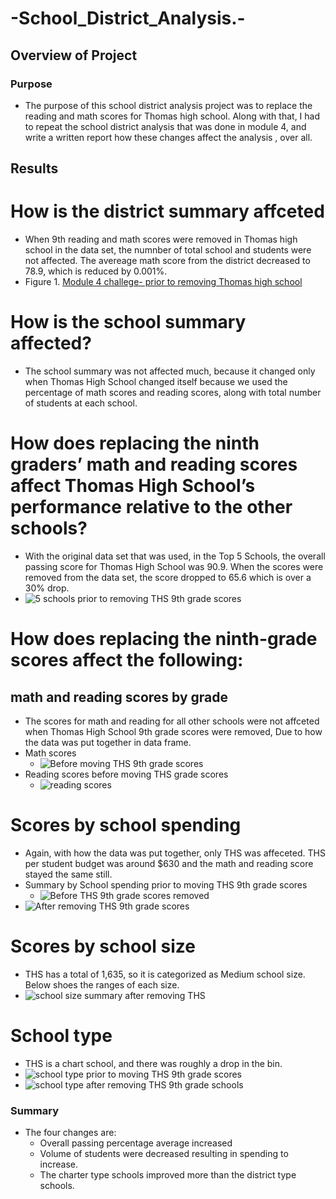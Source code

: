 # -School_District_Analysis.-
## Overview of Project
### Purpose
- The purpose of this school district analysis project was to replace the reading and math scores for Thomas high school. Along with that, I had to repeat the school district analysis that was done in module 4, and write a written report how these changes affect the analysis , over all.
## Results
# How is the district summary affceted
- When 9th reading and math scores were removed in Thomas high school in the data set, the numnber of total school and students were not affected. The avereage math score from the district decreased to 78.9, which is reduced by 0.001%.
- Figure 1. [Module 4 challege- prior to removing Thomas high school](https://user-images.githubusercontent.com/101531875/163744207-716efdca-0021-4b96-8d82-325afb20889f.png)
# How is the school summary affected?
- The school summary was not affected much, because it changed only when Thomas High School changed itself because we used the percentage of math scores and reading scores, along with total number of students at each school. 
# How does replacing the ninth graders’ math and reading scores affect Thomas High School’s performance relative to the other schools?
- With the original data set that was used, in the Top 5 Schools, the overall passing score for Thomas High School was 90.9. When the scores were removed from the data set, the score dropped to 65.6 which is over a 30% drop. 
- ![5 schools prior to removing THS 9th grade scores](https://user-images.githubusercontent.com/101531875/163745632-b01cbda3-fbff-427c-8e5b-b2dd7e3d07b1.png)
# How does replacing the ninth-grade scores affect the following:
## math and reading scores by grade
- The scores for math and reading for all other schools were not affceted when Thomas High School 9th grade scores were removed, Due to how the data was put together in data frame.
- Math scores
  - ![Before moving THS 9th grade scores](https://user-images.githubusercontent.com/101531875/163747264-d0dc0a81-394f-4922-9f89-84bdc58a87a4.png)
- Reading scores before moving THS grade scores
  - ![reading scores](https://user-images.githubusercontent.com/101531875/163747464-d46cf173-9401-4245-93ac-a45ea45e9bbb.png)
# Scores by school spending
- Again, with how the data was put together, only THS was affeceted. THS per student budget was around $630 and the math and reading score stayed the same still. 
- Summary by School spending prior to moving THS 9th grade scores
  -  ![Before THS 9th grade scores removed](https://user-images.githubusercontent.com/101531875/163748314-a57ebfeb-059a-4209-bc82-2a75881527d3.png)
 - ![After removing THS 9th grade scores](https://user-images.githubusercontent.com/101531875/163748373-9924d7d2-910a-48f5-a953-d1353755b82d.png)
 # Scores by school size
 - THS has a total of 1,635, so it is categorized as Medium school size. Below shoes the ranges of each size.
 -  ![school size summary after removing THS](https://user-images.githubusercontent.com/101531875/163748656-c79e0ad3-94d2-426f-b87a-7e7dc8ecacdc.png)
 # School type 
 - THS is a chart school, and there was roughly a drop in the bin.
 -  ![school type prior to moving THS 9th grade scores](https://user-images.githubusercontent.com/101531875/163748999-eb4600d5-db7e-4293-aa1b-b7840eee7966.png)
 -  ![school type after removing THS 9th grade schools](https://user-images.githubusercontent.com/101531875/163748977-e1ee16f9-cab6-4f5a-aa92-3e334f595f6a.png)
### Summary
- The four changes are:
  - Overall passing percentage average increased
  - Volume of students were decreased resulting in spending to increase.
  - The charter type schools improved more than the district type schools.

 
